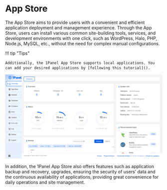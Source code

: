 # App Store

The App Store aims to provide users with a convenient and efficient application deployment and management experience. Through the App Store, users can install various common site-building tools, services, and development environments with one click, such as WordPress, Halo, PHP, Node.js, MySQL, etc., without the need for complex manual configurations.

!!! tip "Tips"

    Additionally, the 1Panel App Store supports local applications. You can add your desired applications by [following this tutorial]().

![App Store](../../img/overview.png)

In addition, the 1Panel App Store also offers features such as application backup and recovery, upgrades, ensuring the security of users' data and the continuous availability of applications, providing great convenience for daily operations and site management.